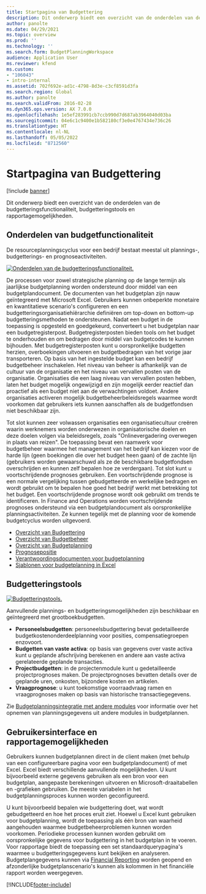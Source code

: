 ```yaml
---
title: Startpagina van Budgettering
description: Dit onderwerp biedt een overzicht van de onderdelen van de budgetteringsfunctionaliteit, budgetteringstools en rapportagemogelijkheden in Microsoft Dynamics 365 Finance.
author: panolte
ms.date: 04/29/2021
ms.topic: overview
ms.prod: ''
ms.technology: ''
ms.search.form: BudgetPlanningWorkspace
audience: Application User
ms.reviewer: kfend
ms.custom:
- "106043"
- intro-internal
ms.assetid: 702f692e-ad1c-4798-8d3e-c3cf8591d3fa
ms.search.region: Global
ms.author: panolte
ms.search.validFrom: 2016-02-28
ms.dyn365.ops.version: AX 7.0.0
ms.openlocfilehash: 1e5ef283991cb7ccb990d7d687ab3964040d03ba
ms.sourcegitcommit: 04e6c1c9400e1b582180cf3e0e4767434e736c26
ms.translationtype: HT
ms.contentlocale: nl-NL
ms.lasthandoff: 05/05/2022
ms.locfileid: "8712560"
---
```

# <a name="budgeting-home-page"></a>Startpagina van Budgettering

[!include [banner](../includes/banner.md)]

Dit onderwerp biedt een overzicht van de onderdelen van de budgetteringsfunctionaliteit, budgetteringstools en rapportagemogelijkheden. 

## <a name="components-of-budgeting-functionality"></a>Onderdelen van budgetfunctionaliteit

De resourceplanningscyclus voor een bedrijf bestaat meestal uit plannings-, budgetterings- en prognoseactiviteiten.

[![Onderdelen van de budgetteringsfunctionaliteit.](./media/budgeting-functionality-components.jpg)](./media/budgeting-functionality-components.jpg)

De processen voor zowel strategische planning op de lange termijn als jaarlijkse budgetplanning worden ondersteund door middel van een budgetplandocument. De documenten van het budgetplan zijn nauw geïntegreerd met Microsoft Excel. Gebruikers kunnen onbeperkte monetaire en kwantitatieve scenario's configureren en een budgetteringsorganisatiehiërarchie definiëren om top-down en bottom-up budgetteringsmethoden te ondersteunen. Nadat een budget in de toepassing is opgesteld en goedgekeurd, converteert u het budgetplan naar een budgetregisterpost. Budgetregisterposten bieden tools om het budget te onderhouden en om bedragen door middel van budgetcodes te kunnen bijhouden. Met budgetregisterposten kunt u oorspronkelijke budgetten herzien, overboekingen uitvoeren en budgetbedragen van het vorige jaar transporteren. Op basis van het ingestelde budget kan een bedrijf budgetbeheer inschakelen. Het niveau van beheer is afhankelijk van de cultuur van de organisatie en het niveau van vervallen posten van de organisatie. Organisaties die een laag niveau van vervallen posten hebben, laten het budget mogelijk ongewijzigd en zijn mogelijk eerder reactief dan proactief als een budget niet aan de verwachtingen voldoet. Andere organisaties activeren mogelijk budgetbeheerbeleidsregels waarmee wordt voorkomen dat gebruikers iets kunnen aanschaffen als de budgetfondsen niet beschikbaar zijn.

Tot slot kunnen zeer volwassen organisaties een organisatiecultuur creëren waarin werknemers worden onderwezen in organisatorische doelen en deze doelen volgen via beleidsregels, zoals "Onlinevergadering overwegen in plaats van reizen". De toepassing bevat een raamwerk voor budgetbeheer waarmee het management van het bedrijf kan kiezen voor de harde lijn (geen boekingen die over het budget heen gaan) of de zachte lijn (gebruikers worden gewaarschuwd als ze de beschikbare budgetfondsen overschrijden en kunnen zelf bepalen hoe ze verdergaan). Tot slot kunt u voortschrijdende prognoses gebruiken. Een voortschrijdende prognose is een normale vergelijking tussen gebudgetteerde en werkelijke bedragen en wordt gebruikt om te bepalen hoe goed het bedrijf werkt met betrekking tot het budget. Een voortschrijdende prognose wordt ook gebruikt om trends te identificeren. In Finance and Operations worden voortschrijdende prognoses ondersteund via een budgetplandocument als oorspronkelijke planningsactiviteiten. Ze kunnen tegelijk met de planning voor de komende budgetcyclus worden uitgevoerd.

-   [Overzicht van Budgettering](basic-budgeting-overview-configuration.md)
-   [Overzicht van Budgetbeheer](budget-control-overview-configuration.md)
-   [Overzicht van Budgetplanning](budget-planning-overview-configuration.md)
-   [Prognosepositie](position-forecasting.md)
-   [Verantwoordingsdocumenten voor budgetplanning](budget-planning-justification-docs.md)
-   [Sjablonen voor budgetplanning in Excel](budget-planning-excel-templates.md)

## <a name="budgeting-tools"></a>Budgetteringstools
[![Budgetteringstools.](./media/budgeting-tools.jpg)](./media/budgeting-tools.jpg) 

Aanvullende plannings- en budgetteringsmogelijkheden zijn beschikbaar en geïntegreerd met grootboekbudgetten.

-   **Personeelsbudgetten**: personeelsbudgettering bevat gedetailleerde budgetkostenonderdeelplanning voor posities, compensatiegroepen enzovoort.
-   **Budgetten van vaste activa**: op basis van gegevens over vaste activa kunt u geplande afschrijving berekenen en andere aan vaste activa gerelateerde geplande transacties.
-   **Projectbudgetten**: in de projectenmodule kunt u gedetailleerde projectprognoses maken. De projectprognoses bevatten details over de geplande uren, onkosten, bijzondere kosten en artikelen.
-   **Vraagprognose**: u kunt toekomstige voorraadvraag ramen en vraagprognoses maken op basis van historische transactiegegevens.

Zie [Budgetplanningsintegratie met andere modules](budget-planning-integration-other-modules.md) voor informatie over het opnemen van planningsgegevens uit andere modules in budgetplannen.

## <a name="user-interface-and-reporting-capabilities"></a>Gebruikersinterface en rapportagemogelijkheden
Gebruikers kunnen budgetplannen direct in de client maken (met behulp van een configureerbare pagina voor een budgetplandocument) of met Excel. Excel biedt verschillende aanvullende mogelijkheden. U kunt bijvoorbeeld externe gegevens gebruiken als een bron voor een budgetplan, aangepaste berekeningen uitvoeren en Microsoft-draaitabellen en -grafieken gebruiken. De meeste variabelen in het budgetplanningsproces kunnen worden geconfigureerd. 

U kunt bijvoorbeeld bepalen wie budgettering doet, wat wordt gebudgetteerd en hoe het proces eruit ziet. Hoewel u Excel kunt gebruiken voor budgetplanning, wordt de toepassing als één bron van waarheid aangehouden waarmee budgetbeheerproblemen kunnen worden voorkomen. Periodieke processen kunnen worden gebruikt om oorspronkelijke gegevens voor budgettering in het budgetplan in te voeren. Voor rapportage biedt de toepassing een set standaardquerypagina's waarmee u budgetteringsgegevens kunt bekijken en analyseren. Budgetplangegevens kunnen via [Financial Reporting](../general-ledger/financial-reporting-getting-started.md) worden geopend en afzonderlijke budgetplanscenario's kunnen als kolommen in het financiële rapport worden weergegeven.








[!INCLUDE[footer-include](../../includes/footer-banner.md)]
